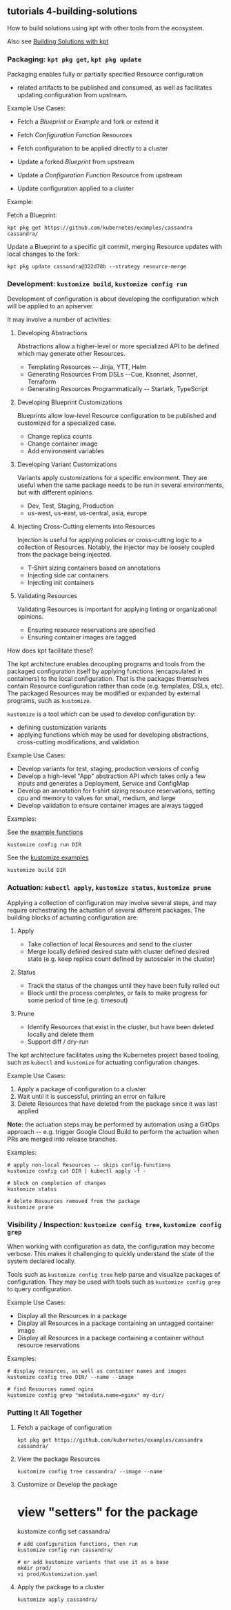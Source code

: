 ## tutorials 4-building-solutions

How to build solutions using kpt with other tools from the ecosystem.

Also see [Building Solutions with kpt](../README.md#building-solutions-with-kpt)

### Packaging: `kpt pkg get`, `kpt pkg update`

  Packaging enables fully or partially specified Resource configuration
  + related artifacts to be published and consumed, as well as facilitates
  updating configuration from upstream.

  Example Use Cases:

  - Fetch a *Blueprint* or *Example* and fork or extend it
  - Fetch *Configuration Function* Resources
  - Fetch configuration to be applied directly to a cluster

  - Update a forked *Blueprint* from upstream
  - Update a *Configuration Function* Resource from upstream
  - Update configuration applied to a cluster

  Example:

  Fetch a Blueprint:

    kpt pkg get https://github.com/kubernetes/examples/cassandra cassandra/

  Update a Blueprint to a specific git commit, merging Resource updates with
  local changes to the fork:
  
    kpt pkg update cassandra@322d78b --strategy resource-merge 

### Development: `kustomize build`, `kustomize config run`

  Development of configuration is about developing the configuration which will
  be applied to an apiserver.

  It may involve a number of activities:

  1. Developing Abstractions

     Abstractions allow a higher-level or more specialized API to be defined
     which may generate other Resources. 

     - Templating Resources -- Jinja, YTT, Helm
     - Generating Resources From DSLs --Cue,  Ksonnet, Jsonnet, Terraform
     - Generating Resources Programmatically -- Starlark, TypeScript
  
  2. Developing Blueprint Customizations

     Blueprints allow low-level Resource configuration to be published and
     customized for a specialized case.

     - Change replica counts
     - Change container image
     - Add environment variables

  3. Developing Variant Customizations

     Variants apply customizations for a specific environment.  They
     are useful when the same package needs to be run in several environments,
     but with different opinions. 

     - Dev, Test, Staging, Production
     - us-west, us-east, us-central, asia, europe

  4. Injecting Cross-Cutting elements into Resources

     Injection is useful for applying policies or cross-cutting logic to
     a collection of Resources.  Notably, the injector may be loosely
     coupled from the package being injected.

     - T-Shirt sizing containers based on annotations
     - Injecting side car containers
     - Injecting init containers

  5. Validating Resources

     Validating Resources is important for applying linting or organizational
     opinions.

     - Ensuring resource reservations are specified
     - Ensuring container images are tagged

  How does kpt facilitate these?

  The kpt architecture enables decoupling programs and tools from
  the packaged configuration itself by applying functions (encapsulated in containers)
  to the local configuration.
  That is the packages themselves contain Resource configuration
  rather than code (e.g. templates, DSLs, etc).  The packaged Resources may
  be modified or expanded by external programs, such as `kustomize`.

  `kustomize` is a tool which can be used to develop configuration by:

   - defining customization variants
   - applying functions which may be used for developing abstractions, cross-cutting
     modifications, and validation

  Example Use Cases:

  - Develop variants for test, staging, production versions of config
  - Develop a high-level "App" abstraction API which takes only a few inputs
    and generates a Deployment, Service and ConfigMap
  - Develop an annotation for t-shirt sizing resource reservations, setting cpu
    and memory to values for small, medium, and large
  - Develop validation to ensure container images are always tagged

  Examples:

  See the [example functions](https://github.com/kubernetes-sigs/kustomize/tree/master/functions/examples)

    kustomize config run DIR

  See the [kustomize examples](https://github.com/kubernetes-sigs/kustomize/tree/master/examples)

    kustomize build DIR  

### Actuation: `kubectl apply`, `kustomize status`, `kustomize prune`

  Applying a collection of configuration may involve several steps, and may require
  orchestrating the actuation of several different packages.  The building blocks of
  actuating configuration are:

  1. Apply

     - Take collection of local Resources and send to the cluster
     - Merge locally defined desired state with cluster defined desired state
       (e.g. keep replica count defined by autoscaler in the cluster)

  2. Status

     - Track the status of the changes until they have been fully rolled out
     - Block until the process completes, or fails to make progress for some period of time 
       (e.g. timesout)

  3. Prune

     - Identify Resources that exist in the cluster, but have been deleted locally and delete them
     - Support diff / dry-run

  The kpt architecture facilitates using the Kubernetes project based tooling,
  such as `kubectl` and `kustomize` for actuating configuration changes.

  Example Use Cases:

  1. Apply a package of configuration to a cluster
  2. Wait until it is successful, printing an error on failure
  3. Delete Resources that have deleted from the package since it was last applied

  **Note:** the actuation steps may be performed by automation using a GitOps approach --
  e.g. trigger Google Cloud Build to perform the actuation when PRs are merged into
  release branches.

  Examples:

    # apply non-local Resources -- skips config-functions
    kustomize config cat DIR | kubectl apply -f -
 
    # block on completion of changes
    kustomize status

    # delete Resources removed from the package
    kustomize prune

### Visibility / Inspection: `kustomize config tree`, `kustomize config grep`

  When working with configuration as data, the configuration may become verbose.
  This makes it challenging to quickly understand the state of the system declared
  locally.
  
  Tools such as `kustomize config tree` help parse and visualize packages of configuration.
  They may be used with tools such as `kustomize config grep` to query configuration.
  
  Example Use Cases:
  
  - Display all the Resources in a package
  - Display all Resources in a package containing an untagged container image
  - Display all Resources in a package containing a container without resource reservations

  Examples:

    # display resources, as well as container names and images
    kustomize config tree DIR/ --name --image

    # find Resources named nginx
    kustomize config grep "metadata.name=nginx" my-dir/    

### Putting It All Together

1. Fetch a package of configuration

       kpt pkg get https://github.com/kubernetes/examples/cassandra cassandra/

2. View the package Resources

       kustomize config tree cassandra/ --image --name

3. Customize or Develop the package

      # view "setters" for the package
      kustomize config set cassandra/

       # add configuration functions, then run
       kustomize config run cassandra/

       # or add kustomize variants that use it as a base
       mkdir prod/
       vi prod/Kustomization.yaml

4. Apply the package to a cluster

       kustomize apply cassandra/
